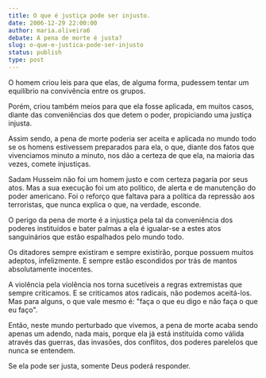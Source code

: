 ```yaml
---
title: O que é justiça pode ser injusto.
date: 2006-12-29 22:00:00
author: maria.oliveira6
debate: A pena de morte é justa?
slug: o-que-e-justica-pode-ser-injusto
status: publish 
type: post
---
```


O homem criou leis para que elas, de alguma forma, pudessem tentar um equilíbrio na convivência entre os grupos.  

Porém, criou também meios para que ela fosse aplicada, em muitos casos, diante das conveniências dos que detem o poder, propiciando uma justiça injusta.  

Assim sendo, a pena de morte poderia ser aceita e aplicada no mundo todo se os homens estivessem preparados para ela, o que, diante dos fatos que vivenciamos minuto a minuto, nos dão a certeza de que ela, na maioria das vezes, comete injustiças.  

Sadam Husseim não foi um homem justo e com certeza pagaria por seus atos. Mas a sua execução foi um ato político, de alerta e de manutenção do poder americano. Foi o reforço que faltava para a política da repressão aos terroristas, que nunca explica o que, na verdade, esconde.  

O perigo da pena de morte é a injustiça pela tal da conveniência dos poderes instituídos e bater palmas a ela é igualar-se a estes atos sanguinários que estão espalhados pelo mundo todo.  

Os ditadores sempre existiram e sempre existirão, porque possuem muitos adeptos, infelizmente. E sempre estão escondidos por trás de mantos absolutamente inocentes.  

A violência pela violência nos torna sucetíveis a regras extremistas que sempre criticamos. E se criticamos atos radicais, não podemos aceitá-los. Mas para alguns, o que vale mesmo é: "faça o que eu digo e não faça o que eu faço".  

Então, neste mundo perturbado que vivemos, a pena de morte acaba sendo apenas um adendo, nada mais, porque ela já está instituída como válida através das guerras, das invasões, dos conflitos, dos poderes parelelos que nunca se entendem.  

Se ela pode ser justa, somente Deus poderá responder.  

